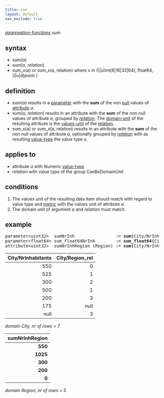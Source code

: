 ```yaml
---
title: sum
layout: default
nav_exclude: true
---
```

*[aggregation-functions](aggregation-functions) sum*

## syntax

- sum(*a*)
- sum(*a*, *relation*)
- sum_x(a) or sum_x(a, relation) where x in {(|u)int(8|16|32|64), float64, (i|u|d)point }

## definition

- sum(*a*) results in a [parameter](parameter) with the **sum** of the non [null](null) values of [attribute](attribute) *a*.
- sum(*a*, *relation*) results in an attribute with the **sum** of the non null values of attribute *a*, grouped by *[relation](relation)*. The [domain-unit](domain-unit) of the resulting attribute is the [values-unit](values-unit) of the [relation](relation).
- sum_x(a) or sum_x(a, relation) results in an attribute with the **sum** of the non null values of attribute *a*, optionally grouped by *[relation](relation)* with as resulting [value-type](value-type) the value type _x_.

## applies to

- attribute *a* with Numeric [value-type](value-type)
- *relation* with value type of the group CanBeDomainUnit

## conditions

1. The values unit of the resulting data item should match with regard to value type and [metric](metric) with the values unit of attribute *a*.
2. The domain unit of argument *a* and  *relation* must match.

## example

<pre>
parameter&lt;uint32&gt;  sumNrInh                := <B>sum(</B>City/NrInhabitants<B>)</B>; result = 2250
parameter&lt;float64&gt; sum_float64NrInh        := <B>sum_float64(</B>City/NrInhabitants<B>)</B>; result = 2250 as float64
attribute&lt;uint32&gt;  sumNrInhRegion (Region) := <B>sum(</B>City/NrInhabitants, City/Region_rel<B>)</B>;
</pre>

| City/NrInhabitants | City/Region_rel |
|-------------------:|----------------:|
| 550                | 0               |
| 525                | 1               |
| 300                | 2               |
| 500                | 1               |
| 200                | 3               |
| 175                | null            |
| null               | 3               |

*domain City, nr of rows = 7*


| **sumNrInhRegion** |
|-------------------:|
| **550**            |
| **1025**           |
| **300**            |
| **200**            |
| **0**              |

*domain Region, nr of rows = 5*